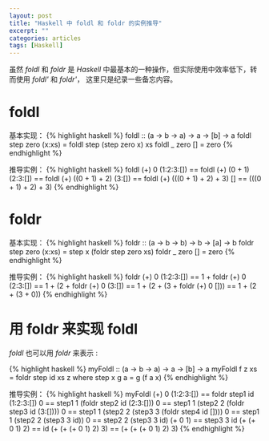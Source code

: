 ```yaml
---
layout: post
title: "Haskell 中 foldl 和 foldr 的实例推导"
excerpt: ""
categories: articles
tags: [Haskell]
---
```


虽然 *foldl* 和 *foldr* 是 *Haskell* 中最基本的一种操作，但实际使用中效率低下，转而使用 *foldl'* 和 *foldr'*，
这里只是纪录一些备忘内容。

# foldl

基本实现：
{% highlight haskell %}
foldl :: (a -> b -> a) -> a -> [b] -> a
foldl step zero (x:xs) = foldl step (step zero x) xs
foldl _    zero []     = zero
{% endhighlight %}

推导实例：
{% highlight haskell %}
foldl (+) 0 (1:2:3:[])
          == foldl (+) (0 + 1)             (2:3:[])
          == foldl (+) ((0 + 1) + 2)       (3:[])
          == foldl (+) (((0 + 1) + 2) + 3) []
          ==           (((0 + 1) + 2) + 3)
{% endhighlight %}

# foldr

基本实现：
{% highlight haskell %}
foldr :: (a -> b -> b) -> b -> [a] -> b
foldr step zero (x:xs) = step x (foldr step zero xs)
foldr _    zero []     = zero
{% endhighlight %}

推导实例：
{% highlight haskell %}
foldr (+) 0 (1:2:3:[])
          == 1 +           foldr (+) 0 (2:3:[])
          == 1 + (2 +      foldr (+) 0 (3:[])
          == 1 + (2 + (3 + foldr (+) 0 []))
          == 1 + (2 + (3 + 0))
{% endhighlight %}

# 用 foldr 来实现 foldl
*foldl* 也可以用 *foldr* 来表示 :

{% highlight haskell %}
myFoldl :: (a -> b -> a) -> a -> [b] -> a
myFoldl f z xs = foldr step id xs z
    where step x g a = g (f a x)
{% endhighlight %}

推导实例：
{% highlight haskell %}
myFoldl (+) 0 (1:2:3:[])
          == foldr step1 id (1:2:3:[]) 0
          == step1 1 (foldr step2 id (2:3:[])) 0
          == step1 1 (step2 2 (foldr step3 id (3:[]))) 0
          == step1 1 (step2 2 (step3 3 (foldr step4 id []))) 0
          == step1 1 (step2 2 (step3 3 id)) 0
          == step2 2 (step3 3 id) (+ 0 1)
          == step3 3 id (+ (+ 0 1) 2)
          == id (+ (+ (+ 0 1) 2) 3)
          == (+ (+ (+ 0 1) 2) 3)
{% endhighlight %}
